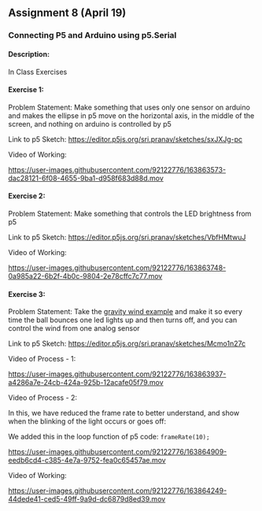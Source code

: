 ## Assignment 8 (April 19)
### Connecting P5 and Arduino using p5.Serial

#### Description:
In Class Exercises

#### Exercise 1:
Problem Statement: Make something that uses only one sensor on arduino and makes the ellipse in p5 move on the horizontal axis, in the middle of the screen, and nothing on arduino is controlled by p5


Link to p5 Sketch: https://editor.p5js.org/sri.pranav/sketches/sxJXJg-pc


Video of Working:

https://user-images.githubusercontent.com/92122776/163863573-dac28121-6f08-4655-9ba1-d958f683d88d.mov


#### Exercise 2:
Problem Statement: Make something that controls the LED brightness from p5

Link to p5 Sketch: https://editor.p5js.org/sri.pranav/sketches/VbfHMtwuJ

Video of Working:

https://user-images.githubusercontent.com/92122776/163863748-0a985a22-6b2f-4b0c-9804-2e78cffc7c77.mov


#### Exercise 3:
Problem Statement: Take the [gravity wind example](https://editor.p5js.org/aaronsherwood/sketches/I7iQrNCul) and make it so every time the ball bounces one led lights up and then turns off, and you can control the wind from one analog sensor

Link to p5 Sketch: https://editor.p5js.org/sri.pranav/sketches/Mcmo1n27c

Video of Process - 1:

https://user-images.githubusercontent.com/92122776/163863937-a4286a7e-24cb-424a-925b-12acafe05f79.mov

Video of Process - 2:

In this, we have reduced the frame rate to better understand, and show when the blinking of the light occurs or goes off:

We added this in the loop function of p5 code: ````frameRate(10);````

https://user-images.githubusercontent.com/92122776/163864909-eedb6cd4-c385-4e7a-9752-fea0c65457ae.mov


Video of Working:

https://user-images.githubusercontent.com/92122776/163864249-44dede41-ced5-49ff-9a9d-dc6879d8ed39.mov


